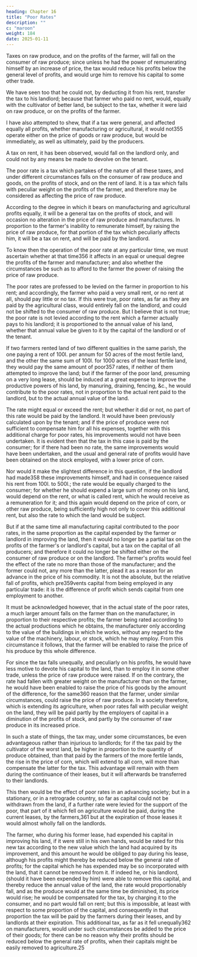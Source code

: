 ```yaml
---
heading: Chapter 16
title: "Poor Rates"
description: ""
c: "maroon"
weight: 184
date: 2025-01-11
---
```




Taxes on raw produce, and on the profits of the farmer, will fall on the consumer of raw produce; since unless he had the power of remunerating himself by an increase of price, the tax would reduce his profits below the general level of profits, and would urge him to remove his capital to some other trade.

We have seen too that he could not, by deducting it from his rent, transfer the tax to his landlord; because that farmer who paid no rent, would, equally with the cultivator of better land, be subject to the tax, whether it were laid on raw produce, or on the profits of the farmer.

I have also attempted to shew, that if a tax were general, and affected equally all profits, whether manufacturing or agricultural, it would not355 operate either on the price of goods or raw produce, but would be immediately, as well as ultimately, paid by the producers.

A tax on rent, it has been observed, would fall on the landlord only, and could not by any means be made to devolve on the tenant.

The poor rate is a tax which partakes of the nature of all these taxes, and under different circumstances falls on the consumer of raw produce and goods, on the profits of stock, and on the rent of land. It is a tax which falls with peculiar weight on the profits of the farmer, and therefore may be considered as affecting the price of raw produce. 

According to the degree in which it bears on manufacturing and agricultural profits equally, it will be a general tax on the profits of stock, and will occasion no alteration in the price of raw produce and manufactures. In proportion to the farmer's inability to remunerate himself, by raising the price of raw produce, for that portion of the tax which peculiarly affects him, it will be a tax on rent, and will be paid by the landlord.

To know then the operation of the poor rate at any particular time, we must ascertain whether at that time356 it affects in an equal or unequal degree the profits of the farmer and manufacturer; and also whether the circumstances be such as to afford to the farmer the power of raising the price of raw produce.

The poor rates are professed to be levied on the farmer in proportion to his rent; and accordingly, the farmer who paid a very small rent, or no rent at all, should pay little or no tax. If this were true, poor rates, as far as they are paid by the agricultural class, would entirely fall on the landlord, and could not be shifted to the consumer of raw produce. But I believe that is not true; the poor rate is not levied according to the rent which a farmer actually pays to his landlord; it is proportioned to the annual value of his land, whether that annual value be given to it by the capital of the landlord or of the tenant.

If two farmers rented land of two different qualities in the same parish, the one paying a rent of 100l. per annum for 50 acres of the most fertile land, and the other the same sum of 100l. for 1000 acres of the least fertile land, they would pay the same amount of poor357 rates, if neither of them attempted to improve the land; but if the farmer of the poor land, presuming on a very long lease, should be induced at a great expense to improve the productive powers of his land, by manuring, draining, fencing, &c., he would contribute to the poor rates, not in proportion to the actual rent paid to the landlord, but to the actual annual value of the land.

The rate might equal or exceed the rent; but whether it did or not, no part of this rate would be paid by the landlord. It would have been previously calculated upon by the tenant; and if the price of produce were not sufficient to compensate him for all his expenses, together with this additional charge for poor rates, his improvements would not have been undertaken. It is evident then that the tax in this case is paid by the consumer; for if there had been no rate, the same improvements would have been undertaken, and the usual and general rate of profits would have been obtained on the stock employed, with a lower price of corn.

Nor would it make the slightest difference in this question, if the landlord had made358 these improvements himself, and had in consequence raised his rent from 100l. to 500l.; the rate would be equally charged to the consumer; for whether he should expend a large sum of money on his land, would depend on the rent, or what is called rent, which he would receive as a remuneration for it; and this again would depend on the price of corn, or other raw produce, being sufficiently high not only to cover this additional rent, but also the rate to which the land would be subject.

But if at the same time all manufacturing capital contributed to the poor rates, in the same proportion as the capital expended by the farmer or landlord in improving the land, then it would no longer be a partial tax on the profits of the farmer's or landlord's capital, but a tax on the capital of all producers; and therefore it could no longer be shifted either on the consumer of raw produce or on the landlord. The farmer's profits would feel the effect of the rate no more than those of the manufacturer; and the former could not, any more than the latter, plead it as a reason for an advance in the price of his commodity. It is not the absolute, but the relative fall of profits, which pre359vents capital from being employed in any particular trade: it is the difference of profit which sends capital from one employment to another.

It must be acknowledged however, that in the actual state of the poor rates, a much larger amount falls on the farmer than on the manufacturer, in proportion to their respective profits; the farmer being rated according to the actual productions which he obtains, the manufacturer only according to the value of the buildings in which he works, without any regard to the value of the machinery, labour, or stock, which he may employ. From this circumstance it follows, that the farmer will be enabled to raise the price of his produce by this whole difference. 

For since the tax falls unequally, and peculiarly on his profits, he would have less motive to devote his capital to the land, than to employ it in some other trade, unless the price of raw produce were raised. If on the contrary, the rate had fallen with greater weight on the manufacturer than on the farmer, he would have been enabled to raise the price of his goods by the amount of the difference, for the same360 reason that the farmer, under similar circumstances, could raise the price of raw produce. In a society therefore, which is extending its agriculture, when poor rates fall with peculiar weight on the land, they will be paid partly by the employers of capital in a diminution of the profits of stock, and partly by the consumer of raw produce in its increased price. 

In such a state of things, the tax may, under some circumstances, be even advantageous rather than injurious to landlords; for if the tax paid by the cultivator of the worst land, be higher in proportion to the quantity of produce obtained, than that paid by the farmers of the more fertile lands, the rise in the price of corn, which will extend to all corn, will more than compensate the latter for the tax. This advantage will remain with them during the continuance of their leases, but it will afterwards be transferred to their landlords.

This then would be the effect of poor rates in an advancing society; but in a stationary, or in a retrograde country, so far as capital could not be withdrawn from the land, if a further rate were levied for the support of the poor, that part of it which fell on agriculture would be paid, during the current leases, by the farmers,361 but at the expiration of those leases it would almost wholly fall on the landlords. 

The farmer, who during his former lease, had expended his capital in improving his land, if it were still in his own hands, would be rated for this new tax according to the new value which the land had acquired by its improvement, and this amount he would be obliged to pay during his lease, although his profits might thereby be reduced below the general rate of profits; for the capital which he has expended may be so incorporated with the land, that it cannot be removed from it. If indeed he, or his landlord, (should it have been expended by him) were able to remove this capital, and thereby reduce the annual value of the land, the rate would proportionably fall, and as the produce would at the same time be diminished, its price would rise; he would be compensated for the tax, by charging it to the consumer, and no part would fall on rent; but this is impossible, at least with respect to some proportion of the capital, and consequently in that proportion the tax will be paid by the farmers during their leases, and by landlords at their expiration. This additional tax, as far as it fell unequally362 on manufacturers, would under such circumstances be added to the price of their goods; for there can be no reason why their profits should be reduced below the general rate of profits, when their capitals might be easily removed to agriculture.25



